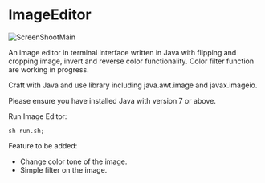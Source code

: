 ImageEditor
===========
![ScreenShootMain](http://i.imgur.com/U1HuAoa.png)

An image editor in terminal interface written in Java with flipping and cropping image, invert and reverse color functionality. Color filter function are working in progress.

Craft with Java and use library including java.awt.image and javax.imageio.

Please ensure you have installed Java with version 7 or above.

Run Image Editor:
```shell
sh run.sh;
```

Feature to be added:
- Change color tone of the image.
- Simple filter on the image.
